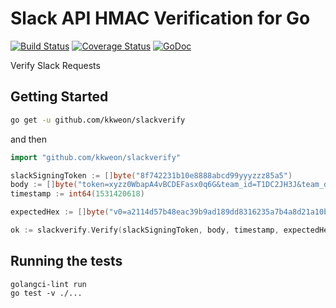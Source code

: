 # Slack API HMAC Verification for Go
[![Build Status](https://travis-ci.com/kkweon/slackverify.svg?branch=master)](https://travis-ci.com/kkweon/slackverify)
[![Coverage Status](https://coveralls.io/repos/github/kkweon/slackverify/badge.svg?branch=master)](https://coveralls.io/github/kkweon/slackverify?branch=master)
[![GoDoc](https://godoc.org/github.com/kkweon/slackverify?status.svg)](https://godoc.org/github.com/kkweon/slackverify)

Verify Slack Requests

## Getting Started

```bash
go get -u github.com/kkweon/slackverify
```

and then

```go
import "github.com/kkweon/slackverify"

slackSigningToken := []byte("8f742231b10e8888abcd99yyyzzz85a5")
body := []byte("token=xyzz0WbapA4vBCDEFasx0q6G&team_id=T1DC2JH3J&team_domain=testteamnow&channel_id=G8PSS9T3V&channel_name=foobar&user_id=U2CERLKJA&user_name=roadrunner&command=%2Fwebhook-collect&text=&response_url=https%3A%2F%2Fhooks.slack.com%2Fcommands%2FT1DC2JH3J%2F397700885554%2F96rGlfmibIGlgcZRskXaIFfN&trigger_id=398738663015.47445629121.803a0bc887a14d10d2c447fce8b6703c")
timestamp := int64(1531420618)

expectedHex := []byte("v0=a2114d57b48eac39b9ad189dd8316235a7b4a8d21a10bd27519666489c69b503")

ok := slackverify.Verify(slackSigningToken, body, timestamp, expectedHex)
```

## Running the tests

```
golangci-lint run
go test -v ./...
```
